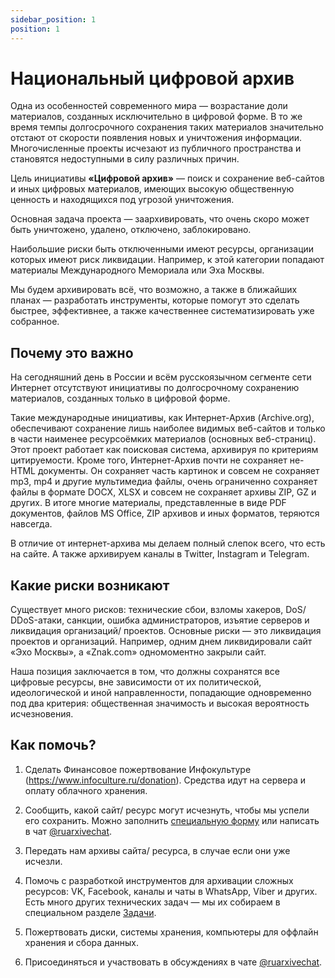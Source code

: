 ```yaml
---
sidebar_position: 1
position: 1
---
```


# Национальный цифровой архив

Одна из особенностей современного мира — возрастание доли материалов, созданных исключительно в цифровой форме. В то же время темпы долгосрочного сохранения таких материалов значительно отстают от скорости появления новых и уничтожения информации. Многочисленные проекты исчезают из публичного пространства и становятся недоступными в силу различных причин.

Цель инициативы __«Цифровой архив»__ — поиск и сохранение веб-сайтов и иных цифровых материалов, имеющих высокую общественную ценность и находящихся под угрозой уничтожения.

Основная задача проекта — заархивировать, что очень скоро может быть уничтожено, удалено, отключено, заблокировано.

Наибольшие риски быть отключенными имеют ресурсы, организации которых имеют риск ликвидации. Например, к этой категории попадают материалы Международного Мемориала или Эха Москвы.

Мы будем архивировать всё, что возможно, а также в ближайших планах — разработать инструменты, которые помогут это сделать быстрее, эффективнее, а также качественнее систематизировать уже собранное.


## Почему это важно

На сегодняшний день в России и всём русскоязычном сегменте сети Интернет отсутствуют инициативы по долгосрочному сохранению материалов, созданных только в цифровой форме.

Такие международные инициативы, как Интернет-Архив (Archive.org), обеспечивают сохранение лишь наиболее видимых веб-сайтов и только в части наименее ресурсоёмких материалов (основных веб-страниц). Этот проект работает как поисковая система, архивируя по критериям цитируемости. Кроме того, Интернет-Архив почти не сохраняет не-HTML документы. Он сохраняет часть картинок и совсем не сохраняет mp3, mp4 и другие мультимедиа файлы, очень ограниченно сохраняет файлы в формате DOCX, XLSX и совсем не сохраняет архивы ZIP, GZ и других. В итоге многие материалы, представленные в виде PDF документов, файлов MS Office, ZIP архивов и иных форматов, теряются навсегда.

В отличие от интернет-архива мы делаем полный слепок всего, что есть на сайте. А также архивируем каналы в Twitter, Instagram и Telegram.


## Какие риски возникают

Существует много рисков: технические сбои, взломы хакеров, DoS/ DDoS-атаки, санкции, ошибка администраторов, изъятие серверов и ликвидация организаций/ проектов. Основные риски — это ликвидация проектов и организаций. Например, одним днем ликвидировали сайт «Эхо Москвы», а «Znak.com» одномоментно закрыли сайт.

Наша позиция заключается в том, что должны сохранятся все цифровые ресурсы, вне зависимости от их политической, идеологической и иной направленности, попадающие одновременно под два критерия: общественная значимость и высокая вероятность исчезновения.


## Как помочь?

1. Сделать Финансовое пожертвование Инфокультуре (https://www.infoculture.ru/donation). Средства идут на сервера и оплату облачного хранения.

2. Сообщить, какой сайт/ ресурс могут исчезнуть, чтобы мы успели его сохранить. Можно заполнить [специальную форму](https://airtable.com/shriiNZvNhcgaStm6) или написать в чат [@ruarxivechat](https://t.me/ruarxivechat).

3. Передать нам архивы сайта/ ресурса, в случае если они уже исчезли.

4. Помочь с разработкой инструментов для архивации сложных ресурсов: VK, Facebook, каналы и чаты в WhatsApp, Viber и других. Есть много других технических задач — мы их собираем в специальном разделе [Задачи](https://ruarxive.org/kb/volunteers/volunteers-tasks).

5. Пожертвовать диски, системы хранения, компьютеры для оффлайн хранения и сбора данных.

6. Присоединяться и участвовать в обсуждениях в чате [@ruarxivechat](https://t.me/ruarxivechat).
